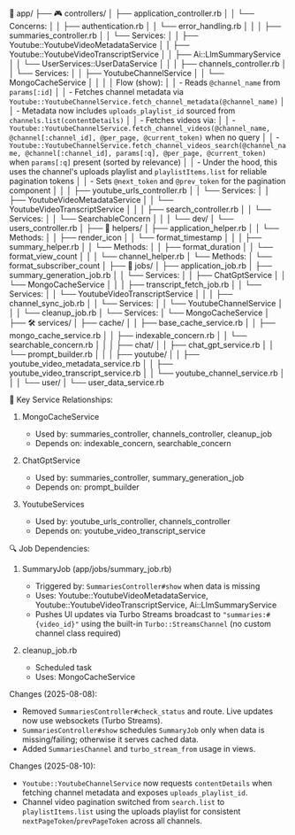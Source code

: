 📁 app/
├── 🎮 controllers/
│   ├── application_controller.rb
│   │   └── Concerns:
│   │       ├── authentication.rb
│   │       └── error_handling.rb
│   │
│   ├── summaries_controller.rb
│   │   └── Services:
│   │       ├── Youtube::YoutubeVideoMetadataService
│   │       ├── Youtube::YoutubeVideoTranscriptService
│   │       ├── Ai::LlmSummaryService
│   │       └── UserServices::UserDataService
│   │
│   ├── channels_controller.rb
│   │   └── Services:
│   │       ├── YoutubeChannelService
│   │       └── MongoCacheService
│   │
│   │   Flow (show):
│   │   - Reads `@channel_name` from `params[:id]`
│   │   - Fetches channel metadata via `Youtube::YoutubeChannelService.fetch_channel_metadata(@channel_name)`
│   │     - Metadata now includes `uploads_playlist_id` sourced from `channels.list(contentDetails)`
│   │   - Fetches videos via:
│   │     - `Youtube::YoutubeChannelService.fetch_channel_videos(@channel_name, @channel[:channel_id], @per_page, @current_token)` when no query
│   │     - `Youtube::YoutubeChannelService.fetch_channel_videos_search(@channel_name, @channel[:channel_id], params[:q], @per_page, @current_token)` when `params[:q]` present (sorted by relevance)
│   │     - Under the hood, this uses the channel's uploads playlist and `playlistItems.list` for reliable pagination tokens
│   │   - Sets `@next_token` and `@prev_token` for the pagination component
│   │
│   ├── youtube_urls_controller.rb
│   │   └── Services:
│   │       ├── YoutubeVideoMetadataService
│   │       └── YoutubeVideoTranscriptService
│   │
│   ├── search_controller.rb
│   │   └── Services:
│   │       └── SearchableConcern
│   │
│   └── dev/
│       └── users_controller.rb
│
├── 🔧 helpers/
│   ├── application_helper.rb
│   │   └── Methods:
│   │       ├── render_icon
│   │       └── format_timestamp
│   │
│   ├── summary_helper.rb
│   │   └── Methods:
│   │       ├── format_duration
│   │       └── format_view_count
│   │
│   └── channel_helper.rb
│       └── Methods:
│           └── format_subscriber_count
│
├── 🔄 jobs/
│   ├── application_job.rb
│   ├── summary_generation_job.rb
│   │   └── Services:
│   │       ├── ChatGptService
│   │       └── MongoCacheService
│   │
│   ├── transcript_fetch_job.rb
│   │   └── Services:
│   │       └── YoutubeVideoTranscriptService
│   │
│   ├── channel_sync_job.rb
│   │   └── Services:
│   │       └── YoutubeChannelService
│   │
│   └── cleanup_job.rb
│       └── Services:
│           └── MongoCacheService
│
├── 🛠️ services/
│   ├── cache/
│   │   ├── base_cache_service.rb
│   │   ├── mongo_cache_service.rb
│   │   ├── indexable_concern.rb
│   │   └── searchable_concern.rb
│   │
│   ├── chat/
│   │   ├── chat_gpt_service.rb
│   │   └── prompt_builder.rb
│   │
│   ├── youtube/
│   │   ├── youtube_video_metadata_service.rb
│   │   ├── youtube_video_transcript_service.rb
│   │   └── youtube_channel_service.rb
│   │
│   └── user/
│       └── user_data_service.rb

🔄 Key Service Relationships:
1. MongoCacheService
   - Used by: summaries_controller, channels_controller, cleanup_job
   - Depends on: indexable_concern, searchable_concern

2. ChatGptService
   - Used by: summaries_controller, summary_generation_job
   - Depends on: prompt_builder

3. YoutubeServices
   - Used by: youtube_urls_controller, channels_controller
   - Depends on: youtube_video_transcript_service

🔍 Job Dependencies:
1. SummaryJob (app/jobs/summary_job.rb)
   - Triggered by: `SummariesController#show` when data is missing
   - Uses: Youtube::YoutubeVideoMetadataService, Youtube::YoutubeVideoTranscriptService, Ai::LlmSummaryService
   - Pushes UI updates via Turbo Streams broadcast to `"summaries:#{video_id}"` using the built-in `Turbo::StreamsChannel` (no custom channel class required)

2. cleanup_job.rb
   - Scheduled task
   - Uses: MongoCacheService

Changes (2025-08-08):
- Removed `SummariesController#check_status` and route. Live updates now use websockets (Turbo Streams).
- `SummariesController#show` schedules `SummaryJob` only when data is missing/failing; otherwise it serves cached data.
- Added `SummariesChannel` and `turbo_stream_from` usage in views.

Changes (2025-08-10):
- `Youtube::YoutubeChannelService` now requests `contentDetails` when fetching channel metadata and exposes `uploads_playlist_id`.
- Channel video pagination switched from `search.list` to `playlistItems.list` using the uploads playlist for consistent `nextPageToken`/`prevPageToken` across all channels.